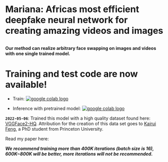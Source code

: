 # Mariana: Africas most efficient deepfake neural network for creating amazing videos and images
##

**Our method can realize **arbitrary face swapping** on images and videos with **one single trained model**.**

# Training and test code are now available!
- Train: [ <a href="https://colab.research.google.com/github/kudzaijaure-dot/Mariana/blob/main/train.ipynb"><img src="https://colab.research.google.com/assets/colab-badge.svg" alt="google colab logo"></a>](https://colab.research.google.com/github/neuralchen/SimSwap/blob/main/train.ipynb) 

- Inference with pretrained model:   [ <a href="https://colab.research.google.com/github/kudzaijaure-dot/Mariana/blob/main/Mariana%20colab.ipynb"><img src="https://colab.research.google.com/assets/colab-badge.svg" alt="google colab logo"></a>](https://colab.research.google.com/github/neuralchen/SimSwap/blob/main/train.ipynb)




**`2022-05-06`**: 
Trained this model with a high quality dataset found here: [VGGFace2-HQ](https://drive.google.com/drive/folders/1ZHy7jrd6cGb2lUa4qYugXe41G_Ef9Ibw?usp=sharing). Attribution for the creation of this data set goes to [Kairui Feng](https://scholar.google.com.hk/citations?user=4N5hE8YAAAAJ&hl=zh-CN), a PhD student from Princeton University.

Read my paper here: 

***We recommend training more than 400K iterations (batch size is 16), 600K~800K will be better, more iterations will not be recommended.***

